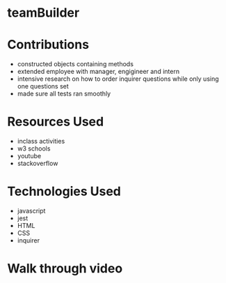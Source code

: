 # teamBuilder

# Contributions
- constructed objects containing methods
- extended employee with manager, engigineer and intern
- intensive research on how to order inquirer questions while only using one questions set
- made sure all tests ran smoothly

# Resources Used
- inclass activities
- w3 schools
- youtube
- stackoverflow

# Technologies Used
- javascript
- jest
- HTML
- CSS
- inquirer

# Walk through video
